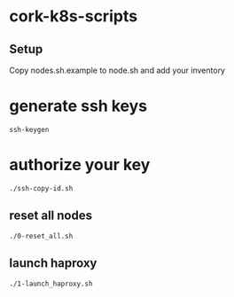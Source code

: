# cork-k8s-scripts

## Setup

Copy nodes.sh.example to node.sh and add your inventory

# generate ssh keys

```
ssh-keygen
```

# authorize your key

```
./ssh-copy-id.sh
```

## reset all nodes
```
./0-reset_all.sh
```

## launch haproxy
```
./1-launch_haproxy.sh
```
